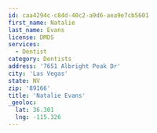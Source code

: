 ```yaml
---
id: caa4294c-c84d-40c2-a9d6-aea9e7cb5601
first_name: Natalie
last_name: Evans
license: DMDS
services:
  - Dentist
category: Dentists
address: '7651 Albright Peak Dr'
city: 'Las Vegas'
state: NV
zip: '89166'
title: 'Natalie Evans'
_geoloc:
  lat: 36.301
  lng: -115.326
---
```

